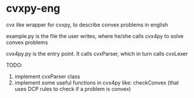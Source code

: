 # cvxpy-eng
cvx like wrapper for cvxpy, to describe convex problems in english


example.py is the file the user writes, where he/she calls cvx4py to solve convex problems

cvx4py.py is the entry point. It calls cvxParser, which in turn calls cvxLexer



TODO:
1) implement cvxParser class
2) implement some useful functions in cvx4py like: checkConvex (that uses DCP rules to check if a problem is convex)
